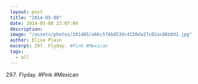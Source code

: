 ```yaml
---
layout: post
title: "2014-05-08"
date: 2014-05-08 23:07:04
description: 
image: "/assets/photos/201405/a66c576bd539c4150da27c02ac86b0d2.jpg"
author: Elise Plain
excerpt: 297. Flyday. #Pink #Mexican
tags: 
  - all
---
```


297. Flyday. #Pink #Mexican
<p></p>
